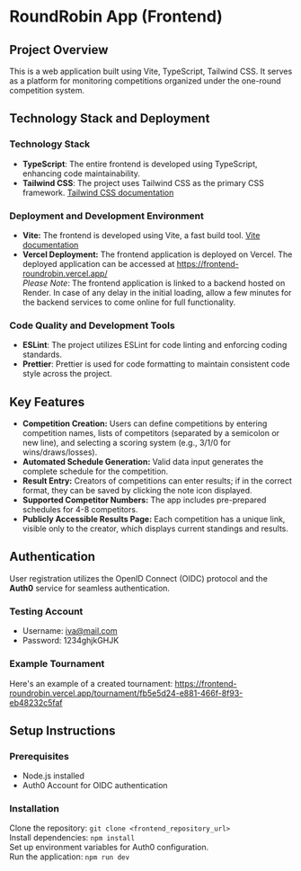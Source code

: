 # RoundRobin App (Frontend)

## Project Overview
This is a web application built using Vite, TypeScript, Tailwind CSS. It serves as a platform for monitoring competitions organized under the one-round competition system.

## Technology Stack and Deployment

### Technology Stack
- **TypeScript**: The entire frontend is developed using TypeScript, enhancing code maintainability.
- **Tailwind CSS**: The project uses Tailwind CSS as the primary CSS framework. [Tailwind CSS documentation](https://tailwindcss.com/docs)
### Deployment and Development Environment
- **Vite:** The frontend is developed using Vite, a fast build tool. [Vite documentation](https://vitejs.dev/)
- **Vercel Deployment:** The frontend application is deployed on Vercel. The deployed application can be accessed at https://frontend-roundrobin.vercel.app/
  <br/>*Please Note*: The frontend application is linked to a backend hosted on Render. In case of any delay in the initial loading, allow a few minutes for the backend services to come online for full functionality.
### Code Quality and Development Tools
- **ESLint**: The project utilizes ESLint for code linting and enforcing coding standards.
- **Prettier**: Prettier is used for code formatting to maintain consistent code style across the project.
  
## Key Features
- **Competition Creation:** Users can define competitions by entering competition names, lists of competitors (separated by a semicolon or new line), and selecting a scoring system (e.g., 3/1/0 for wins/draws/losses).
- **Automated Schedule Generation:** Valid data input generates the complete schedule for the competition.
- **Result Entry:** Creators of competitions can enter results; if in the correct format, they can be saved by clicking the note icon displayed.
- **Supported Competitor Numbers:** The app includes pre-prepared schedules for 4-8 competitors.
- **Publicly Accessible Results Page:** Each competition has a unique link, visible only to the creator, which displays current standings and results.

## Authentication
User registration utilizes the OpenID Connect (OIDC) protocol and the **Auth0** service for seamless authentication.

### Testing Account
- Username: iva@mail.com
- Password: 1234ghjkGHJK

### Example Tournament
Here's an example of a created tournament: https://frontend-roundrobin.vercel.app/tournament/fb5e5d24-e881-466f-8f93-eb48232c5faf



## Setup Instructions
### Prerequisites
- Node.js installed
- Auth0 Account for OIDC authentication
### Installation
Clone the repository: `git clone <frontend_repository_url>`\
Install dependencies: `npm install`\
Set up environment variables for Auth0 configuration.\
Run the application: `npm run dev`
